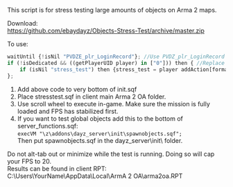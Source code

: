 This script is for stress testing large amounts of objects on Arma 2 maps.<br/>

Download:<br/>
https://github.com/ebaydayz/Objects-Stress-Test/archive/master.zip<br/>

To use:<br/>

```javascript
waitUntil {!isNil "PVDZE_plr_LoginRecord"}; //Use PVDZ_plr_LoginRecord for 1.8.3. For non-dayz mods use: waitUntil {!(isNull (findDisplay 46))};
if (!isDedicated && ((getPlayerUID player) in ["0"])) then { //Replace 0 with your UID
	if (isNil "stress_test") then {stress_test = player addAction[format ["<t color='#5882FA'>%1</t>", "Stress Test"],"stresstest.sqf","",5,false,true];};
};
```
1. Add above code to very bottom of init.sqf
2. Place stresstest.sqf in client main Arma 2 OA folder.
3. Use scroll wheel to execute in-game. Make sure the mission is fully loaded and FPS has stabilized first.
4. If you want to test global objects add this to the bottom of server_functions.sqf:<br/>
`execVM "\z\addons\dayz_server\init\spawnobjects.sqf";`<br/>
Then put spawnobjects.sqf in the dayz_server\init\ folder. <br/>

Do not alt-tab out or minimize while the test is running. Doing so will cap your FPS to 20.<br/>
Results can be found in client RPT:<br/>
C:\Users\YourName\AppData\Local\ArmA 2 OA\arma2oa.RPT


